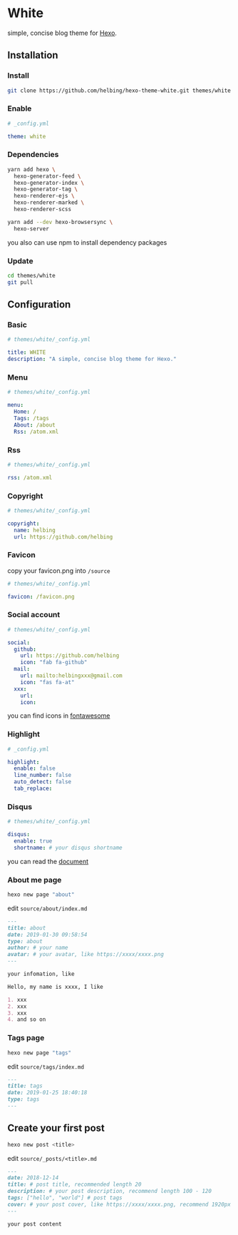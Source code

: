 # White

simple, concise blog theme for [Hexo](https://hexo.io).

## Installation

### Install

```bash
git clone https://github.com/helbing/hexo-theme-white.git themes/white
```

### Enable

```yml
# _config.yml

theme: white
```

### Dependencies

```bash
yarn add hexo \
  hexo-generator-feed \
  hexo-generator-index \
  hexo-generator-tag \
  hexo-renderer-ejs \
  hexo-renderer-marked \
  hexo-renderer-scss

yarn add --dev hexo-browsersync \
  hexo-server
```

you also can use npm to install dependency packages

### Update

```bash
cd themes/white
git pull
```

## Configuration

### Basic

```yml
# themes/white/_config.yml

title: WHITE
description: "A simple, concise blog theme for Hexo."
```

### Menu

```yml
# themes/white/_config.yml

menu:
  Home: /
  Tags: /tags
  About: /about
  Rss: /atom.xml
```

### Rss

```yml
# themes/white/_config.yml

rss: /atom.xml
```

### Copyright

```yml
# themes/white/_config.yml

copyright:
  name: helbing
  url: https://github.com/helbing
```

### Favicon

copy your favicon.png into `/source`

```yml
# themes/white/_config.yml

favicon: /favicon.png
```

### Social account

```yml
# themes/white/_config.yml

social:
  github:
    url: https://github.com/helbing
    icon: "fab fa-github"
  mail:
    url: mailto:helbingxxx@gmail.com
    icon: "fas fa-at"
  xxx:
    url:
    icon:
```

you can find icons in [fontawesome](https://fontawesome.com/icons)

### Highlight

```yml
# _config.yml

highlight:
  enable: false
  line_number: false
  auto_detect: false
  tab_replace:
```

### Disqus

```yml
# themes/white/_config.yml

disqus:
  enable: true
  shortname: # your disqus shortname
```

you can read the [document](https://github.com/gitalk/gitalk)

### About me page

```bash
hexo new page "about"
```

edit `source/about/index.md`

```md
---
title: about
date: 2019-01-30 09:58:54
type: about
author: # your name
avatar: # your avatar, like https://xxxx/xxxx.png
---

your infomation, like

Hello, my name is xxxx, I like

1. xxx
2. xxx
3. xxx
4. and so on
```

### Tags page

```bash
hexo new page "tags"
```

edit `source/tags/index.md`

```md
---
title: tags
date: 2019-01-25 18:40:18
type: tags
---
```

## Create your first post

```bash
hexo new post <title>
```

edit `source/_posts/<title>.md`

```md
---
date: 2018-12-14
title: # post title, recommended length 20
description: # your post description, recommend length 100 - 120
tags: ["hello", "world"] # post tags
cover: # your post cover, like https://xxxx/xxxx.png, recommend 1920px * 1080px
---

your post content
```

